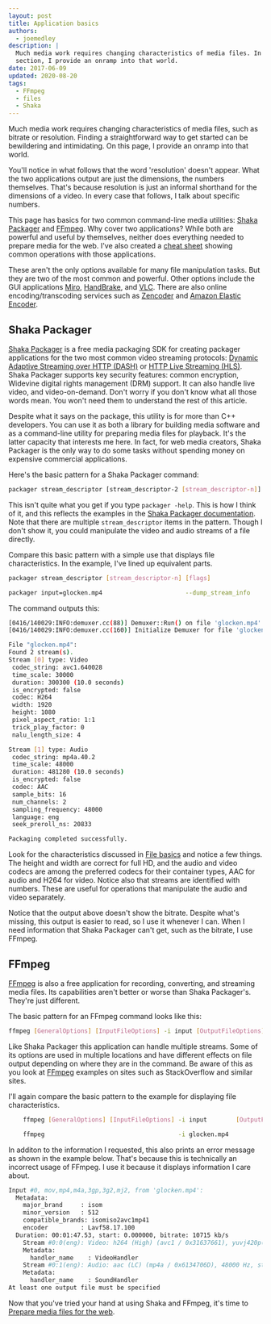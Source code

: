 ```yaml
---
layout: post
title: Application basics
authors:
  - joemedley
description: |
  Much media work requires changing characteristics of media files. In this
  section, I provide an onramp into that world.
date: 2017-06-09
updated: 2020-08-20
tags:
  - FFmpeg
  - files
  - Shaka
---
```


Much media work requires changing characteristics of media files, such as
bitrate or resolution. Finding a straightforward way to get started can be
bewildering and intimidating. On this page, I provide an onramp into that
world.

You'll notice in what follows that the word 'resolution' doesn't appear. What
the two applications output are just the dimensions, the numbers themselves.
That's because resolution is just an informal shorthand for the dimensions of a
video. In every case that follows, I talk about specific numbers.

This page has basics for two common command-line media utilities: [Shaka
Packager](https://github.com/google/shaka-packager) and
[FFmpeg](https://ffmpeg.org/download.html). Why cover two applications? While
both are powerful and useful by themselves, neither does everything needed to
prepare media for the web. I've also created a [cheat sheet](cheatsheet) showing
common operations with those applications.

These aren't the only options available for many file manipulation tasks. But
they are two of the most common and powerful. Other options include the GUI
applications [Miro](http://www.mirovideoconverter.com/),
[HandBrake](//handbrake.fr/), and [VLC](//www.videolan.org/). There are also
online encoding/transcoding services such as
[Zencoder](//en.wikipedia.org/wiki/Zencoder) and [Amazon Elastic
Encoder](//aws.amazon.com/elastictranscoder).

## Shaka Packager

[Shaka Packager](https://github.com/google/shaka-packager) is a free media
packaging SDK for creating packager applications for the two most common video
streaming protocols: [Dynamic Adaptive Streaming over HTTP
(DASH)](https://developer.mozilla.org/en-US/docs/Web/HTML/DASH_Adaptive_Streaming_for_HTML_5_Video)
or [HTTP Live Streaming
(HLS)](https://developer.apple.com/documentation/http_live_streaming). Shaka
Packager supports key security features: common encryption, Widevine digital
rights management (DRM) support. It can also handle live video, and
video-on-demand. Don't worry if you don't know what all those words mean. You
won't need them to understand the rest of this article.

Despite what it says on the package, this utility is for more than C++
developers. You can use it as both a library for building media software and as
a command-line utility for preparing media files for playback. It's the latter
capacity that interests me here. In fact, for web media creators, Shaka Packager
is the only way to do some tasks without spending money on expensive commercial
applications.

Here's the basic pattern for a Shaka Packager command:

```bash
packager stream_descriptor [stream_descriptor-2 [stream_descriptor-n]] [flags]
```

This isn't quite what you get if you type `packager -help`. This is how I think
of it, and this reflects the examples in the [Shaka Packager
documentation](https://google.github.io/shaka-packager/html/). Note that there are multiple
`stream_descriptor` items in the pattern. Though I don't show it, you could
manipulate the video and audio streams of a file directly.

Compare this basic pattern with a simple use that displays file characteristics.
In the example, I've lined up equivalent parts.

```bash
packager stream_descriptor [stream_descriptor-n] [flags]

packager input=glocken.mp4                       --dump_stream_info
```

The command outputs this:

```bash
[0416/140029:INFO:demuxer.cc(88)] Demuxer::Run() on file 'glocken.mp4'.
[0416/140029:INFO:demuxer.cc(160)] Initialize Demuxer for file 'glocken.mp4'.

File "glocken.mp4":
Found 2 stream(s).
Stream [0] type: Video
 codec_string: avc1.640028
 time_scale: 30000
 duration: 300300 (10.0 seconds)
 is_encrypted: false
 codec: H264
 width: 1920
 height: 1080
 pixel_aspect_ratio: 1:1
 trick_play_factor: 0
 nalu_length_size: 4

Stream [1] type: Audio
 codec_string: mp4a.40.2
 time_scale: 48000
 duration: 481280 (10.0 seconds)
 is_encrypted: false
 codec: AAC
 sample_bits: 16
 num_channels: 2
 sampling_frequency: 48000
 language: eng
 seek_preroll_ns: 20833

Packaging completed successfully.
```

Look for the characteristics discussed in [File basics](../file-basics) and
notice a few things. The height and width are correct for full HD, and the audio
and video codecs are among the preferred codecs for their container types, AAC
for audio and H264 for video. Notice also that streams are identified with
numbers. These are useful for operations that manipulate the audio and video
separately.

Notice that the output above doesn't show the bitrate. Despite what's missing,
this output is easier to read, so I use it whenever I can. When I need
information that Shaka Packager can't get, such as the bitrate, I use FFmpeg.

## FFmpeg

[FFmpeg](https://ffmpeg.org/download.html) is also a free application for
recording, converting, and streaming media files. Its capabilities aren't better
or worse than Shaka Packager's. They're just different.

The basic pattern for an FFmpeg command looks like this:

```bash
ffmpeg [GeneralOptions] [InputFileOptions] -i input [OutputFileOptions] output
```

Like Shaka Packager this application can handle multiple streams. Some of its
options are used in multiple locations and have different effects on file output
depending on where they are in the command. Be aware of this as you look at
[FFmpeg](https://stackoverflow.com/questions/tagged/ffmpeg) examples on sites
such as StackOverflow and similar sites.

I'll again compare the basic pattern to the example for displaying file characteristics.

```bash
    ffmpeg [GeneralOptions] [InputFileOptions] -i input        [OutputFileOptions] output

    ffmpeg                                     -i glocken.mp4
```

In additon to the information I requested, this also prints an error message as
shown in the example below. That's because this is technically an incorrect
usage of FFmpeg. I use it because it displays information I care about.

```bash
Input #0, mov,mp4,m4a,3gp,3g2,mj2, from 'glocken.mp4':
  Metadata:
    major_brand     : isom
    minor_version   : 512
    compatible_brands: isomiso2avc1mp41
    encoder         : Lavf58.17.100
  Duration: 00:01:47.53, start: 0.000000, bitrate: 10715 kb/s
    Stream #0:0(eng): Video: h264 (High) (avc1 / 0x31637661), yuvj420p(pc), 1920x1080, 10579 kb/s, 29.97 fps, 29.97 tbr, 30k tbn, 59.94 tbc (default)
    Metadata:
      handler_name    : VideoHandler
    Stream #0:1(eng): Audio: aac (LC) (mp4a / 0x6134706D), 48000 Hz, stereo, fltp, 128 kb/s (default)
    Metadata:
      handler_name    : SoundHandler
At least one output file must be specified
```

Now that you've tried your hand at using Shaka and FFmpeg, it's time to [Prepare media files for the web](../prepare-media).
